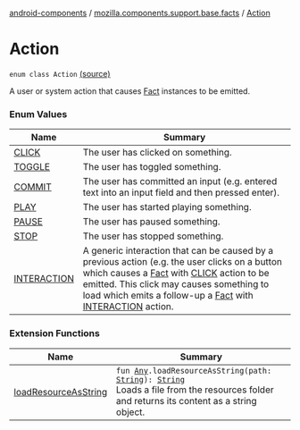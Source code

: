 [android-components](../../index.md) / [mozilla.components.support.base.facts](../index.md) / [Action](./index.md)

# Action

`enum class Action` [(source)](https://github.com/mozilla-mobile/android-components/blob/master/components/support/base/src/main/java/mozilla/components/support/base/facts/Action.kt#L10)

A user or system action that causes [Fact](../-fact/index.md) instances to be emitted.

### Enum Values

| Name | Summary |
|---|---|
| [CLICK](-c-l-i-c-k.md) | The user has clicked on something. |
| [TOGGLE](-t-o-g-g-l-e.md) | The user has toggled something. |
| [COMMIT](-c-o-m-m-i-t.md) | The user has committed an input (e.g. entered text into an input field and then pressed enter). |
| [PLAY](-p-l-a-y.md) | The user has started playing something. |
| [PAUSE](-p-a-u-s-e.md) | The user has paused something. |
| [STOP](-s-t-o-p.md) | The user has stopped something. |
| [INTERACTION](-i-n-t-e-r-a-c-t-i-o-n.md) | A generic interaction that can be caused by a previous action (e.g. the user clicks on a button which causes a [Fact](../-fact/index.md) with [CLICK](-c-l-i-c-k.md) action to be emitted. This click may causes something to load which emits a follow-up a [Fact](../-fact/index.md) with [INTERACTION](-i-n-t-e-r-a-c-t-i-o-n.md) action. |

### Extension Functions

| Name | Summary |
|---|---|
| [loadResourceAsString](../../mozilla.components.support.test.file/kotlin.-any/load-resource-as-string.md) | `fun `[`Any`](https://kotlinlang.org/api/latest/jvm/stdlib/kotlin/-any/index.html)`.loadResourceAsString(path: `[`String`](https://kotlinlang.org/api/latest/jvm/stdlib/kotlin/-string/index.html)`): `[`String`](https://kotlinlang.org/api/latest/jvm/stdlib/kotlin/-string/index.html)<br>Loads a file from the resources folder and returns its content as a string object. |
